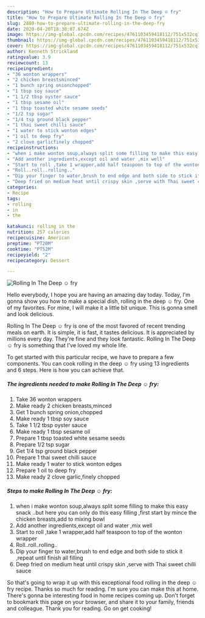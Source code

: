 ```yaml
---
description: "How to Prepare Ultimate Rolling In The Deep ☺ fry"
title: "How to Prepare Ultimate Rolling In The Deep ☺ fry"
slug: 2880-how-to-prepare-ultimate-rolling-in-the-deep-fry
date: 2020-04-20T18:30:07.674Z
image: https://img-global.cpcdn.com/recipes/4761103459418112/751x532cq70/rolling-in-the-deep-☺-fry-recipe-main-photo.jpg
thumbnail: https://img-global.cpcdn.com/recipes/4761103459418112/751x532cq70/rolling-in-the-deep-☺-fry-recipe-main-photo.jpg
cover: https://img-global.cpcdn.com/recipes/4761103459418112/751x532cq70/rolling-in-the-deep-☺-fry-recipe-main-photo.jpg
author: Kenneth Strickland
ratingvalue: 3.9
reviewcount: 13
recipeingredient:
- "36 wonton wrappers"
- "2 chicken breastsminced"
- "1 bunch spring onionchopped"
- "1 tbsp soy sauce"
- "1 1/2 tbsp oyster sauce"
- "1 tbsp sesame oil"
- "1 tbsp toasted white sesame seeds"
- "1/2 tsp sugar"
- "1/4 tsp ground black pepper"
- "1 thai sweet chilli sauce"
- "1 water to stick wonton edges"
- "1 oil to deep fry"
- "2 clove garlicfinely chopped"
recipeinstructions:
- "when i make wonton soup,always split some filling to make this easy snack ..but here you can only do this easy filling  ,first start by mince the chicken breasts,add to mixing bowl"
- "Add another ingredients,except oil and water ,mix well"
- "Start to roll ,take 1 wrapper,add half teaspoon to top of the wonton wrapper"
- "Roll..roll..rolling.."
- "Dip your finger to water,brush to end edge and both side to stick it ,repeat until finish all filling"
- "Deep fried on medium heat until crispy skin ,serve with Thai sweet chilli sauce"
categories:
- Recipe
tags:
- rolling
- in
- the

katakunci: rolling in the 
nutrition: 257 calories
recipecuisine: American
preptime: "PT20M"
cooktime: "PT52M"
recipeyield: "2"
recipecategory: Dessert

---
```



![Rolling In The Deep ☺ fry](https://img-global.cpcdn.com/recipes/4761103459418112/751x532cq70/rolling-in-the-deep-☺-fry-recipe-main-photo.jpg)

Hello everybody, I hope you are having an amazing day today. Today, I'm gonna show you how to make a special dish, rolling in the deep ☺ fry. One of my favorites. For mine, I will make it a little bit unique. This is gonna smell and look delicious.

Rolling In The Deep ☺ fry is one of the most favored of recent trending meals on earth. It is simple, it is fast, it tastes delicious. It is appreciated by millions every day. They're fine and they look fantastic. Rolling In The Deep ☺ fry is something that I've loved my whole life.




To get started with this particular recipe, we have to prepare a few components. You can cook rolling in the deep ☺ fry using 13 ingredients and 6 steps. Here is how you can achieve that.

<!--inarticleads1-->

##### The ingredients needed to make Rolling In The Deep ☺ fry:

1. Take 36 wonton wrappers
1. Make ready 2 chicken breasts,minced
1. Get 1 bunch spring onion,chopped
1. Make ready 1 tbsp soy sauce
1. Take 1 1/2 tbsp oyster sauce
1. Make ready 1 tbsp sesame oil
1. Prepare 1 tbsp toasted white sesame seeds
1. Prepare 1/2 tsp sugar
1. Get 1/4 tsp ground black pepper
1. Prepare 1 thai sweet chilli sauce
1. Make ready 1 water to stick wonton edges
1. Prepare 1 oil to deep fry
1. Make ready 2 clove garlic,finely chopped




<!--inarticleads2-->

##### Steps to make Rolling In The Deep ☺ fry:

1. when i make wonton soup,always split some filling to make this easy snack ..but here you can only do this easy filling  ,first start by mince the chicken breasts,add to mixing bowl
1. Add another ingredients,except oil and water ,mix well
1. Start to roll ,take 1 wrapper,add half teaspoon to top of the wonton wrapper
1. Roll..roll..rolling..
1. Dip your finger to water,brush to end edge and both side to stick it ,repeat until finish all filling
1. Deep fried on medium heat until crispy skin ,serve with Thai sweet chilli sauce




So that's going to wrap it up with this exceptional food rolling in the deep ☺ fry recipe. Thanks so much for reading. I'm sure you can make this at home. There's gonna be interesting food in home recipes coming up. Don't forget to bookmark this page on your browser, and share it to your family, friends and colleague. Thank you for reading. Go on get cooking!
